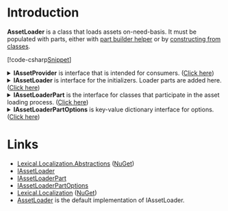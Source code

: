 ﻿# Introduction
**AssetLoader** is a class that loads assets on-need-basis. 
It must be populated with parts, either with [part builder helper](PartBuilder/index.md) or by [constructing from classes](PartClasses/index.md). 

[!code-csharp[Snippet](Example_12.cs#Snippet)]

<p/>
<details>
  <summary><b>IAssetProvider</b> is interface that is intended for consumers. (<u>Click here</u>)</summary>
[!code-csharp[Snippet](../../Lexical.Localization/Abstractions/Asset/IAssetProvider.cs#interface)]
</details>
<details>
  <summary><b>IAssetLoader</b> is interface for the initializers. Loader parts are added here. (<u>Click here</u>)</summary>
[!code-csharp[Snippet](../../Lexical.Localization/Abstractions/Asset/IAssetLoader.cs#interface)]
</details>
<details>
  <summary><b>IAssetLoaderPart</b> is the interface for classes that participate in the asset loading process. (<u>Click here</u>)</summary>
[!code-csharp[Snippet](../../Lexical.Localization/Abstractions/Asset/IAssetLoaderPart.cs#interface)]
</details>
<details>
  <summary><b>IAssetLoaderPartOptions</b> is key-value dictionary interface for options. (<u>Click here</u>)</summary>
[!code-csharp[Snippet](../../Lexical.Localization/Abstractions/Asset/IAssetLoaderPartOptions.cs#interface)]
</details>

# Links
* [Lexical.Localization.Abstractions](https://github.com/tagcode/Lexical.Localization/tree/master/Lexical.Localization.Abstractions) ([NuGet](https://www.nuget.org/packages/Lexical.Localization.Abstractions/))
 * [IAssetLoader](https://github.com/tagcode/Lexical.Localization/blob/master/Lexical.Localization/Abstractions/Asset/IAssetLoader.cs)
 * [IAssetLoaderPart](https://github.com/tagcode/Lexical.Localization/blob/master/Lexical.Localization/Abstractions/Asset/IAssetLoaderPart.cs)
 * [IAssetLoaderPartOptions](https://github.com/tagcode/Lexical.Localization/blob/master/Lexical.Localization/Abstractions/Asset/IAssetLoaderPartOptions.cs)
* [Lexical.Localization](https://github.com/tagcode/Lexical.Localization/tree/master/Lexical.Localization) ([NuGet](https://www.nuget.org/packages/Lexical.Localization/))
 * [AssetLoader](https://github.com/tagcode/Lexical.Localization/blob/master/Lexical.Localization/Localization/AssetLoader/AssetLoader.cs) is the default implementation of IAssetLoader.
